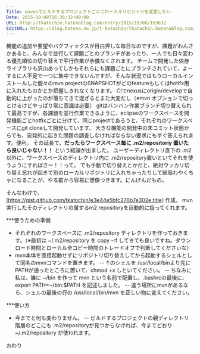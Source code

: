 ```yaml
---
Title: mavenでビルドするプロジェクトごとにローカルリポジトリを変更したい
Date: 2015-10-08T16:36:32+09:00
URL: http://tkatochin.hatenablog.com/entry/2015/10/08/163632
EditURL: https://blog.hatena.ne.jp/t-katochin/tkatochin.hatenablog.com/atom/entry/6653458415123902316
---
```


機能の追加や要望やバグフィックスが目白押しな毎日なのですが、課題がわんさかあると、みんなで並行して課題ごとのブランチがあったり、一人でも日々変わる優先順位の切り替えで平行作業が余儀なくされます。
チームで開発した依存ライブラリも沢山あってしかもそれらにも課題ごとにブランチされていて、よーするに人不足で一つに集中できないんですが、そんな状況ではもうローカルインストールした個々のmvn projectのSNAPSHOTがどのfeatureもしくはhotifx用に入れたものかとか把握しきれなくなります。
CIでnexusにorigin/developで自動的に上がったのが落ちてきて混ざるとまた大変だし（※mvn オプションで切っとけるけどやっぱり常に意識は必要）
gitはバンバン作業ブランチ切り替えられて最高ですが、各課題を並行作業できるように、eclipseのワークスペースを開発機能ごとhotfixごとに分けて、同じprojectであろうと、それぞれのワークスペースにgit cloneして開発しています。
大きな機能の開発中の未コミット状態からでも、突発的に起きた問題の調査しなければならない要求にもすぐ答えられます。便利。
その延長で、<b>だったらワークスペース毎に .m2/repositoriy 置いたら良いじゃない！！</b> という結論が出ました。
ユーザーディレクトリ直下の .m2  以外に、ワークスペースのディレクトリ内に .m2/repository置いといてそれを使うようにすればさー！！って。
でも手動で切り替えとかだと、絶対ウッカリ切り替え忘れが起きて別のローカルリポジトリに入れちゃったりして結局わやくちゃになることが、やる前から容易に想像つきます。にんげんだもの。

そんなわけで、[https://gist.github.com/tkatochin/e3e44e5bfc276b7e302e:title] 作成。
mvn 実行したそのディレクトリの属するm2 repositoryを自動的に扱ってくれます。

***使うための準備
- それぞれのワークスペースに .m2/repository ディレクトリを作っておきます。（※最初は ~/.m2/repository を copy -rf してきても良いですね。ダウンロード時間とローカル全コピー時間のトレードオフで判断してくださいな）
- mvn本体を直接起動せずにリポジトリ切り替えしてから起動するシェルとして同名のmvnコマンドを置きます。
-- ↑のシェルを /usr/local/binより先にPATHが通ったところに置いて、chmod +x しといてください。
-- ちなみに私は、雑に ~/bin を作って mvn という名前で配置し、.bashrcの最後に、export PATH=~/bin:$PATH を記述しました。
-- 違う場所にmvnがあるなら、シェルの最後の行の /usr/local/bin/mvn を正しい物に変えてください。

***使い方
- 今までと何も変わりません。
-- ビルドするプロジェクトの親ディレクトリ階層のどこにも .m2/repositoryが見つからなければ、今までどおり ~/.m2/repository が使われます。

おわり
